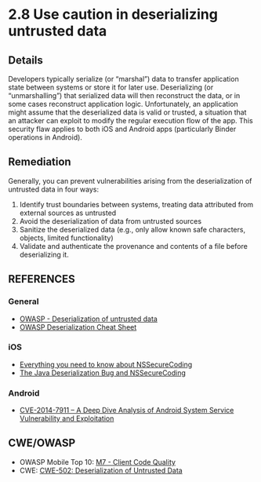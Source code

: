 # 2.8 Use caution in deserializing untrusted data

## Details

Developers typically serialize (or “marshal”) data to transfer application state between systems or store it for later use. Deserializing (or “unmarshalling”) that serialized data will then reconstruct the data, or in some cases reconstruct application logic. Unfortunately, an application might assume that the deserialized data is valid or trusted, a situation that an attacker can exploit to modify the regular execution flow of the app.  This security flaw applies to both iOS and Android apps (particularly Binder operations in Android).

## Remediation

Generally, you can prevent vulnerabilities arising from the deserialization of untrusted data in four ways:
1. Identify trust boundaries between systems, treating data attributed from external sources as untrusted
2. Avoid the deserialization of data from untrusted sources
3. Sanitize the deserialized data (e.g., only allow known safe characters, objects, limited functionality)
4. Validate and authenticate the provenance and contents of a file before deserializing it.

## REFERENCES

### General
* [OWASP - Deserialization of untrusted data](https://www.owasp.org/index.php/Deserialization_of_untrusted_data)
* [OWASP Deserialization Cheat Sheet](https://www.owasp.org/index.php/Deserialization_Cheat_Sheet)

### iOS
* [Everything you need to know about NSSecureCoding](http://nshipster.com/nssecurecoding/)
* [The Java Deserialization Bug and NSSecureCoding](https://mjtsai.com/blog/2015/11/08/the-java-deserialization-bug-and-nssecurecoding/)

### Android
* [CVE-2014-7911 – A Deep Dive Analysis of Android System Service Vulnerability and Exploitation](http://researchcenter.paloaltonetworks.com/2015/01/cve-2014-7911-deep-dive-analysis-android-system-service-vulnerability-exploitation/)


## CWE/OWASP

* OWASP Mobile Top 10: [M7 - Client Code Quality](https://www.owasp.org/index.php/Mobile_Top_10_2016-M7-Poor_Code_Quality)
* CWE: [CWE-502: Deserialization of Untrusted Data](http://cwe.mitre.org/data/definitions/502.html)
